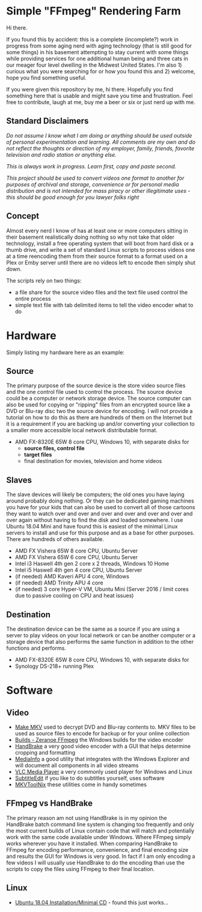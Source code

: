 # Simple "FFmpeg" Rendering Farm

Hi there.

If you found this by accident: this is a complete (incomplete?) work in progress from some aging nerd with aging technology (that is still good for some things) in his basement attempting to stay current with some things while providing
services for one additional human being and three cats in our meager four level dwelling in the Midwest United States. I'm also 1) curious what you were searching for or how you found this and 2) welcome, hope you find something useful.

If you were given this repository by me, hi there. Hopefully you find something here that is usable and might save you time and frustration. Feel free to contribute, laugh at me, buy me a beer or six or just nerd up with me.

## Standard Disclaimers

*Do not assume I know what I am doing or anything should be used outside of personal experimentation and learning. All comments are my own and do not reflect the thoughts or direction of my employer, family, friends,
favorite television and radio station or anything else.*

*This is always work in progress. Learn first, copy and paste second.*

*This project should be used to convert videos one format to another for purposes of archival and storage, convenience or for personal media distribution and is not intended for mass piracy or other illegitimate uses - this should be good enough for you lawyer folks right*

## Concept

Almost every nerd I know of has at least one or more computers sitting in their basement realistically doing nothing so why not take that older technology, install a free operating system that will boot from hard disk or a thumb drive, and write a set
of standard Linux scripts to process videos one at a time reencoding them from their source format to a format used on a Plex or Emby server until there are no videos left to encode then simply shut down.

The scripts rely on two things:
-  a file share for the source video files and the text file used control the entire process
-  simple text file with tab delimited items to tell the video encoder what to do

# Hardware

Simply listing my hardware here as an example:

## Source

The primary purpose of the source device is the store video source files and the one control file used to control the process. The source device could be a computer or network storage device. The source computer can also be used for copying 
or "ripping" files from an encrypted source like a DVD or Blu-ray disc two the source device for encoding. I will not provide a tutorial on how to do this as there are hundreds of them on the Internet but it is a requirement if you are 
backing up and/or converting your collection to a smaller more accessible local network distributable format.

- AMD FX-8320E 65W 8 core CPU, Windows 10, with separate disks for
  -  **source files, control file**
  -  **target files**
  -  final destination for movies, television and home videos
 
## Slaves

The slave devices will likely be computers; the old ones you have laying around probably doing nothing. Or they can be dedicated gaming machines you have for your kids that can also be used to convert all of those cartoons they want to watch 
over and over and over and over and over and over and over again without having to find the disk and loaded somewhere. I use Ubuntu 18.04 Mini and have found this is easiest of the minimal Linux servers to install and use for this purpose 
and as a base for other purposes. There are hundreds of others available.

- AMD FX Vishera 65W 8 core CPU, Ubuntu Server
- AMD FX Vishera 65W 6 core CPU, Ubuntu Server
- Intel i3 Haswell 4th gen 2 core x 2 threads, Windows 10 Home
- Intel i5 Haswell 4th gen 4 core CPU, Ubuntu Server
- (if needed) AMD Kaveri APU 4 core, Windows
- (if needed) AMD Trinity APU 4 core
- (if needed) 3 core Hyper-V VM, Ubuntu Mini (Server 2016 / limit cores due to passive cooling on CPU and heat issues)

## Destination

The destination device can be the same as a source if you are using a server to play videos on your local network or can be another computer or a storage device that also performs the same function in addition to the other functions and performs.

- AMD FX-8320E 65W 8 core CPU, Windows 10, with separate disks for
- Synology DS-218+ running Plex

# Software

## Video

-  [Make MKV]() used to decrypt DVD and Blu-ray contents to. MKV files to be used as source files to encode for backup or for your online collection
-  [Builds - Zeranoe FFmpeg](https://FFmpeg.zeranoe.com/builds/) the Windows builds for the video encoder
-  [HandBrake](https://HandBrake.fr/) a very good video encoder with a GUI that helps determine cropping and formatting
-  [MediaInfo](https://mediaarea.net/en/MediaInfo) a good utility that integrates with the Windows Explorer and will document all components in all video streams
-  [VLC Media Player](https://www.videolan.org/vlc/download-windows.html) a very commonly used player for Windows and Linux
-  [SubtitleEdit](https://github.com/SubtitleEdit/subtitleedit/releases) if you like to do subtitles yourself, uses software
-  [MKVToolNix](https://www.fosshub.com/MKVToolNix.html) these utilities come in handy sometimes

## FFmpeg vs HandBrake

The primary reason am not using HandBrake is in my opinion the HandBrake batch command line system is changing too frequently and only the most current builds of Linux contain code that will match and potentially work with the same code
available under Windows. Where FFmpeg simply works wherever you have it installed. When comparing HandBrake to FFmpeg for encoding performance, convenience, and final encoding size and results the GUI for Windows is very good.
In fact if I am only encoding a few videos I will usually use HandBrake to do the encoding than use the scripts to copy the files using FFmpeg to their final location.

## Linux

- [Ubuntu 18.04 Installation/Minimal CD](https://help.ubuntu.com/community/Installation/MinimalCD) - found this just works...

